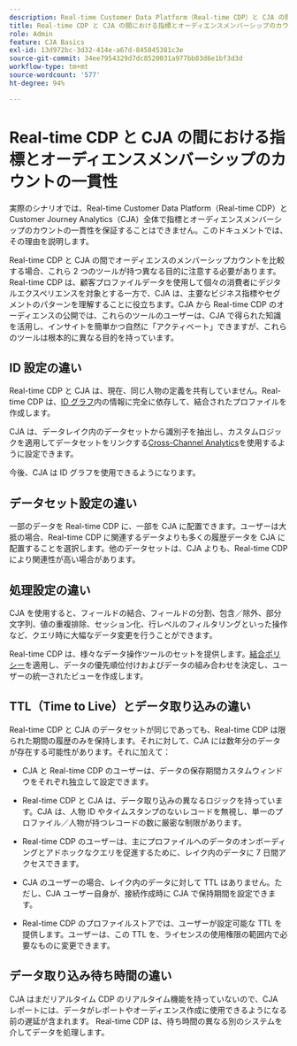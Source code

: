 ```yaml
---
description: Real-time Customer Data Platform（Real-time CDP）と CJA の間の指標とオーディエンスメンバーシップのカウントの一貫性に影響する要因について説明します。
title: Real-time CDP と CJA の間における指標とオーディエンスメンバーシップのカウントの一貫性
role: Admin
feature: CJA Basics
exl-id: 13d972bc-3d32-414e-a67d-845845381c3e
source-git-commit: 34ee7954329d7dc8520031a977bb83d6e1bf3d3d
workflow-type: tm+mt
source-wordcount: '577'
ht-degree: 94%

---
```



# Real-time CDP と CJA の間における指標とオーディエンスメンバーシップのカウントの一貫性

実際のシナリオでは、Real-time Customer Data Platform（Real-time CDP）と Customer Journey Analytics（CJA）全体で指標とオーディエンスメンバーシップのカウントの一貫性を保証することはできません。このドキュメントでは、その理由を説明します。

Real-time CDP と CJA の間でオーディエンスのメンバーシップカウントを比較する場合、これら 2 つのツールが持つ異なる目的に注意する必要があります。Real-time CDP は、顧客プロファイルデータを使用して個々の消費者にデジタルエクスペリエンスを対象とする一方で、CJA は、主要なビジネス指標やセグメントのパターンを理解することに役立ちます。CJA から Real-time CDP のオーディエンスの公開では、これらのツールのユーザーは、CJA で得られた知識を活用し、インサイトを簡単かつ自然に「アクティベート」できますが、これらのツールは根本的に異なる目的を持っています。

## ID 設定の違い

Real-time CDP と CJA は、現在、同じ人物の定義を共有していません。Real-time CDP は、[ID グラフ](https://experienceleague.adobe.com/docs/platform-learn/tutorials/identities/understanding-identity-and-identity-graphs.html?lang=ja)内の情報に完全に依存して、結合されたプロファイルを作成します。

CJA は、データレイク内のデータセットから識別子を抽出し、カスタムロジックを適用してデータセットをリンクする[Cross-Channel Analytics](/help/cca/overview.md)を使用するように設定できます。

今後、CJA は ID グラフを使用できるようになります。

## データセット設定の違い

一部のデータを Real-time CDP に、一部を CJA に配置できます。ユーザーは大抵の場合、Real-time CDP に関連するデータよりも多くの履歴データを CJA に配置することを選択します。他のデータセットは、CJA よりも、Real-time CDP により関連性が高い場合があります。

## 処理設定の違い

CJA を使用すると、フィールドの結合、フィールドの分割、包含／除外、部分文字列、値の重複排除、セッション化、行レベルのフィルタリングといった操作など、クエリ時に大幅なデータ変更を行うことができます。

Real-time CDP は、様々なデータ操作ツールのセットを提供します。[結合ポリシー](https://experienceleague.adobe.com/docs/experience-platform/profile/merge-policies/overview.html?lang=ja)を適用し、データの優先順位付けおよびデータの組み合わせを決定し、ユーザーの統一されたビューを作成します。

## TTL（Time to Live）とデータ取り込みの違い

Real-time CDP と CJA のデータセットが同じであっても、Real-time CDP は限られた期間の履歴のみを保持します。それに対して、CJA には数年分のデータが存在する可能性があります。それに加えて：

* CJA と Real-time CDP のユーザーは、データの保存期間カスタムウィンドウをそれぞれ独立して設定できます。

* Real-time CDP と CJA は、データ取り込みの異なるロジックを持っています。CJA は、人物 ID やタイムスタンプのないレコードを無視し、単一のプロファイル／人物が持つレコードの数に厳密な制限があります。

* Real-time CDP のユーザーは、主にプロファイルへのデータのオンボーディングとアドホックなクエリを促進するために、レイク内のデータに 7 日間アクセスできます。

* CJA のユーザーの場合、レイク内のデータに対して TTL はありません。ただし、CJA ユーザー自身が、接続作成時に CJA で保持期間を設定できます。

* Real-time CDP のプロファイルストアでは、ユーザーが設定可能な TTL を提供します。ユーザーは、この TTL を、ライセンスの使用権限の範囲内で必要なものに変更できます。

## データ取り込み待ち時間の違い

CJA はまだリアルタイム CDP のリアルタイム機能を持っていないので、CJA レポートには、データがレポートやオーディエンス作成に使用できるようになる前の遅延が含まれます。 Real-time CDP は、待ち時間の異なる別のシステムを介してデータを処理します。
